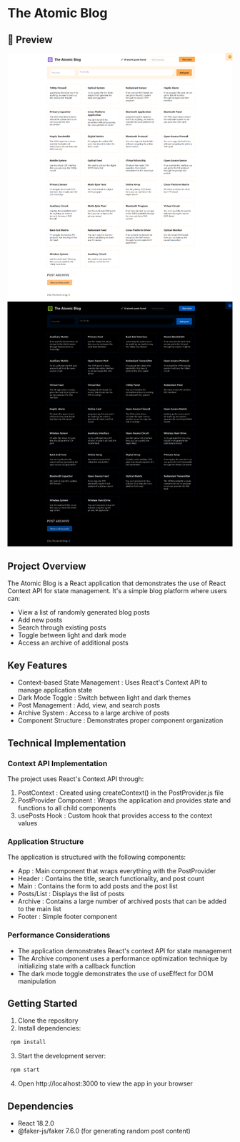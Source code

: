# The Atomic Blog

## 📸 Preview
![lightMode](public/websiteWithLightMode.png)
![darkMode](public/websiteWithDarkMode.png)

## Project Overview

The Atomic Blog is a React application that demonstrates the use of React Context API for state management. It's a simple blog platform where users can:

- View a list of randomly generated blog posts
- Add new posts
- Search through existing posts
- Toggle between light and dark mode
- Access an archive of additional posts

## Key Features

- Context-based State Management : Uses React's Context API to manage application state
- Dark Mode Toggle : Switch between light and dark themes
- Post Management : Add, view, and search posts
- Archive System : Access to a large archive of posts
- Component Structure : Demonstrates proper component organization

## Technical Implementation

### Context API Implementation

The project uses React's Context API through:

1. PostContext : Created using createContext() in the PostProvider.js file
2. PostProvider Component : Wraps the application and provides state and functions to all child components
3. usePosts Hook : Custom hook that provides access to the context values

### Application Structure

The application is structured with the following components:

- App : Main component that wraps everything with the PostProvider
- Header : Contains the title, search functionality, and post count
- Main : Contains the form to add posts and the post list
- Posts/List : Displays the list of posts
- Archive : Contains a large number of archived posts that can be added to the main list
- Footer : Simple footer component

### Performance Considerations

- The application demonstrates React's context API for state management
- The Archive component uses a performance optimization technique by initializing state with a callback function
- The dark mode toggle demonstrates the use of useEffect for DOM manipulation

## Getting Started

1. Clone the repository
2. Install dependencies:

```bash
 npm install
```

3. Start the development server:

```bash
 npm start
```

4. Open http://localhost:3000 to view the app in your browser

## Dependencies

- React 18.2.0
- @faker-js/faker 7.6.0 (for generating random post content)
